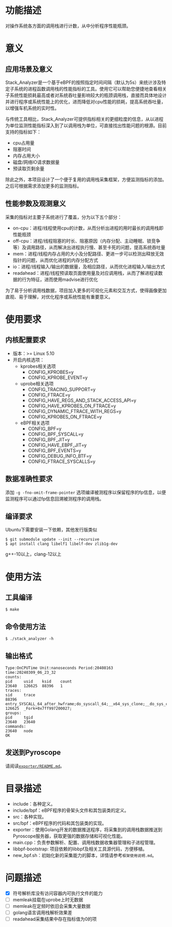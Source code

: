 # 功能描述

对操作系统各方面的调用栈进行计数，从中分析程序性能瓶颈。

# 意义

## 应用场景及意义

Stack_Analyzer是一个基于eBPF的按照指定时间间隔（默认为5s）来统计涉及特定子系统的进程函数调用栈的性能指标的工具。使用它可以帮助您便捷地查看相关子系统性能损耗最高或者对系统吞吐量影响较大的瓶颈调用栈，直接而具体地设计并进行程序或系统性能上的优化，进而降低对cpu性能的损耗，提高系统吞吐量，以增强车机系统的实时性。

与传统工具相比，Stack_Analyzer可提供指标相关的更细粒度的信息，从以进程为单位监测性能指标深入到了以调用栈为单位，可直接找出性能问题的根源。目前支持的指标如下：

- cpu占用量
- 阻塞时间
- 内存占用大小
- 磁盘/网络IO请求数据量
- 预读取页剩余量

除此之外，本项目设计了一个便于复用的调用栈采集框架，方便监测指标的添加。之后可根据需求添加更多的监测指标。

## 性能参数及观测意义

采集的指标对主要子系统进行了覆盖，分为以下五个部分：

- on-cpu：进程/线程使用cpu的计数，从而分析出进程的用时最长的调用栈即性能瓶颈
- off-cpu：进程/线程阻塞的时长、阻塞原因（内存分配、主动睡眠、锁竞争等）及调用路径，从而解决出进程执行慢、甚至卡死的问题，提高系统吞吐量
- mem：进程/线程内存占用的大小及分配路径、更进一步可以检测出释放无效指针的问题，从而优化进程的内存分配方式
- io：进程/线程输入/输出的数据量，及相应路径，从而优化进程输入/输出方式
- readahead：进程/线程预读取页面使用量及对应调用栈，从而了解进程读数据的行为特征，进而使用madvise进行优化

为了易于分析调用栈数据，项目加入更多的可视化元素和交互方式，使得画像更加直观、易于理解，对优化程序或系统性能有重要意义。

# 使用要求

## 内核配置要求

- 版本：>= Linux 5.10
- 开启内核选项：
    - kprobes相关选项
        - CONFIG_KPROBES=y
        - CONFIG_KPROBE_EVENT=y
    - uprobe相关选项
        - CONFIG_TRACING_SUPPORT=y
        - CONFIG_FTRACE=y
        - CONFIG_HAVE_REGS_AND_STACK_ACCESS_API=y
        - CONFIG_HAVE_KPROBES_ON_FTRACE=y
        - CONFIG_DYNAMIC_FTRACE_WITH_REGS=y
        - CONFIG_KPROBES_ON_FTRACE=y
    - eBPF相关选项
        - CONFIG_BPF=y
        - CONFIG_BPF_SYSCALL=y
        - CONFIG_BPF_JIT=y
        - CONFIG_HAVE_EBPF_JIT=y
        - CONFIG_BPF_EVENTS=y
        - CONFIG_DEBUG_INFO_BTF=y
        - CONFIG_FTRACE_SYSCALLS=y

## 数据准确性要求

添加 `-g -fno-omit-frame-pointer` 选项编译被测程序以保留程序的fp信息，以便监测程序可以通过fp信息回溯被测程序的调用栈。

## 编译要求

Ubuntu下需要安装一下依赖，其他发行版类似

```shell
$ git submodule update --init --recursive
$ apt install clang libelf1 libelf-dev zlib1g-dev
```

g++-10以上，clang-12以上

# 使用方法

## 工具编译

```shell
$ make
```

## 命令使用方法

```shell
$ ./stack_analyzer -h
```

## 输出格式

```shell
Type:OnCPUTime Unit:nanoseconds Period:20408163
time:20240309_06_23_32
counts:
pid     usid    ksid    count
23640   126625  88396   1
traces:
sid     trace
88396   entry_SYSCALL_64_after_hwframe;do_syscall_64;__x64_sys_clone;__do_sys_clone;kernel_clone;copy_process;dup_mm.constprop.0;dup_mmap;copy_page_range;copy_p4d_range;copy_pte_range;__pte_alloc;pte_alloc_one;alloc_pages;__alloc_pages;get_page_from_freelist;clear_page_orig;
126625  _Fork+0x7ff997200027;
groups:
pid     tgid
23640   23640
commands:
23640   node
OK
```

## 发送到Pyroscope

请阅读[`exporter/README.md`](exporter/README.md)。

# 目录描述

- include：各种定义。
- include/bpf：eBPF程序的骨架头文件和其包装类的定义。
- src：各种实现。
- src/bpf：eBPF程序的代码和其包装类的实现。
- exporter：使用Golang开发的数据推送程序，将采集到的调用栈数据推送到Pyroscope服务器，获取更强的数据存储和可视化性能。
- main.cpp：负责参数解析、配置、调用栈数据收集器管理和子进程管理。
- libbpf-bootstrap: 项目依赖的libbpf及相关工具源代码，方便移植。
- new_bpf.sh：初始化新的采集能力的脚本，详情请参考`框架使用说明.md`。

# 问题描述

- [x] 符号解析库没有访问容器内可执行文件的能力
- [ ] memleak挂载在uprobe上时无数据
- [ ] memleak在定频时依旧会采集大量数据
- [ ] golang语言调用栈解析效果差
- [ ] readahead采集结果中存在指标值为0的项